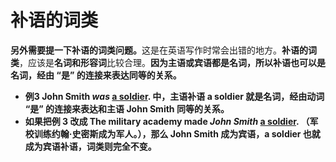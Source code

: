 # 补语的词类

<b>另外需要提一下补语的词类问题。</b>这是在英语写作时常会出错的地方。**补语的词类**，应该是**名词和形容词**比较合理。<b>因为主语或宾语都是名词，所以补语也可以是名词，经**由 “是” 的连接来表达同等的关系**。  

- 例3 John Smith <em>was</em> <u>a soldier</u>. 中，主语补语 a soldier 就是名词，经由动词 “是” 的连接来表达和主语 John Smith 同等的关系。
- 如果把例 3 改成 The military academy made <em>John Smith</em> <u>a soldier</u>. （军校训练约翰·史密斯成为军人。），那么 John Smith 成为宾语，a soldier 也就成为宾语补语，词类则完全不变。